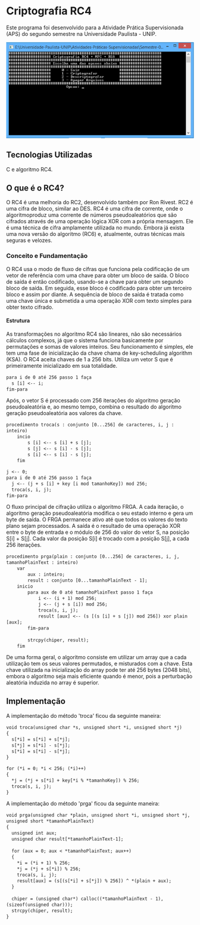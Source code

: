 # Criptografia RC4
Este programa foi desenvolvido para a Atividade Prática Supervisionada (APS) do segundo semestre na Universidade Paulista - UNIP.

<p align="center">
<img src="Imagens/Printscreen/Print-da-Home.png"></img>
</p>

## Tecnologias Utilizadas
C e algoritmo RC4.

## O que é o RC4?
O RC4 é uma melhoria do RC2, desenvolvido também por Ron Rivest. RC2 é uma cifra de bloco, similar ao DES. RC4 é uma cifra de corrente, onde o algoritmoproduz uma corrente de números pseudoaleatórios que são cifrados através de uma operação lógica XOR com a própria mensagem. Ele é uma técnica de cifra amplamente utilizada no mundo. Embora já exista uma nova versão do algoritmo (RC6) e, atualmente, outras técnicas mais seguras e velozes.

### Conceito e Fundamentação
O RC4 usa o modo de fluxo de cifras que funciona pela codificação de um vetor de referência com uma chave para obter um bloco de saída. O bloco de saída é então codificado, usando-se a chave para obter um segundo bloco de saída. Em seguida, esse bloco é codificado para obter um terceiro bloco e assim por diante. A sequência de bloco de saída é tratada como uma chave única e submetida a uma operação XOR com texto simples para obter texto cifrado.

#### Estrutura
As transformações no algoritmo RC4 são lineares, não são necessários cálculos complexos, já que o sistema funciona basicamente por permutações e somas de valores inteiros. Seu funcionamento é simples, ele tem uma fase de inicialização da chave chama de key-scheduling algorithm (KSA). O RC4 aceita chaves de 1 a 256 bits. Utiliza um vetor S que é primeiramente inicializado em sua totalidade.

```
para i de 0 até 256 passo 1 faça
  s [i] <-- i;
fim-para
```

Após, o vetor S é processado com 256 iterações do algoritmo geração pseudoaleatória e, ao mesmo tempo, combina o resultado do algoritmo geração pseudoaleatória aos valores da chave.

```
procedimento troca(s : conjunto [0...256] de caracteres, i, j : inteiro)
	incio
		s [i] <-- s [i] + s [j];
		s [j] <-- s [i] - s [j];
		s [i] <-- s [i] - s [j];
	fim
```

```
j <-- 0;
para i de 0 até 256 passo 1 faça
  j <-- (j + s [i] + key [i mod tamanhoKey]) mod 256;
  troca(s, i, j);
fim-para
```

O fluxo principal de cifração utiliza o algoritmo FRGA. A cada iteração, o algoritmo geração pseudoaleatória modifica o seu estado interno e gera um byte de saída. O FRGA permanece ativo até que todos os valores do texto plano sejam processados. A saída é o resultado de uma operação XOR entre o byte de entrada e o módulo de 256 do valor do vetor S, na posição S[i] + S[j]. Cada valor da posição S[i] é trocado com a posição S[j], a cada 256 iterações.

```
procedimento prga(plain : conjunto [0...256] de caracteres, i, j, tamanhoPlainText : inteiro)
	var
		aux : inteiro;
		result : conjunto [0...tamanhoPlainText - 1];
	inicio
		para aux de 0 até tamanhoPlainText passo 1 faça
			i <-- (i + 1) mod 256;
			j <-- (j + s [i]) mod 256;
			troca(s, i, j);
			result [aux] <-- (s [(s [i] + s [j]) mod 256]) xor plain [aux];
		fim-para
		
		strcpy(chiper, result);
	fim
```

De uma forma geral, o algoritmo consiste em utilizar um array que a cada utilização tem os seus valores permutados, e misturados com a chave. Esta chave utilizada na inicialização do array pode ter até 256 bytes (2048 bits), embora o algoritmo seja mais eficiente quando é menor, pois a perturbação aleatória induzida no array é superior.

## Implementação
A implementação do método 'troca' ficou da seguinte maneira:

```
void troca(unsigned char *s, unsigned short *i, unsigned short *j)
{
  s[*i] = s[*i] + s[*j];
  s[*j] = s[*i] - s[*j];
  s[*i] = s[*i] - s[*j];
}
```

```
for (*i = 0; *i < 256; (*i)++)
{
  *j = (*j + s[*i] + key[*i % *tamanhoKey]) % 256;
  troca(s, i, j);
}
```

A implementação do método 'prga' ficou da seguinte maneira:

```
void prga(unsigned char *plain, unsigned short *i, unsigned short *j, unsigned short *tamanhoPlainText)
{
  unsigned int aux;
  unsigned char result[*tamanhoPlainText-1];

  for (aux = 0; aux < *tamanhoPlainText; aux++)
  {
    *i = (*i + 1) % 256;
    *j = (*j + s[*i]) % 256;
    troca(s, i, j);
    result[aux] = (s[(s[*i] + s[*j]) % 256]) ^ *(plain + aux);
  }

  chiper = (unsigned char*) calloc((*tamanhoPlainText - 1), (sizeof(unsigned char)));
  strcpy(chiper, result);
}
```
